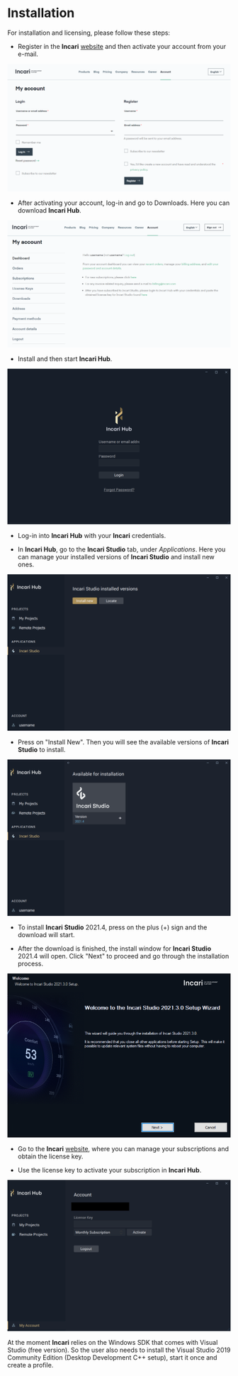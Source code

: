 # Installation

For installation and licensing, please follow these steps:

* Register in the **Incari** [website](https://www.incari.com/my-account/) and then activate your account from your e-mail.

![Registration page in incari.com](../.gitbook/assets/website-register.png)

* After activating your account, log-in and go to Downloads. Here you can download **Incari Hub**.

![Account dashboard in incari.com](../.gitbook/assets/website-dashboard.png)

* Install and then start **Incari Hub**. 

![The Incari Hub welcome screen.](../.gitbook/assets/incar-hub-login.png)

* Log-in into **Incari Hub** with your **Incari** credentials.

* In **Incari Hub**, go to the **Incari Studio** tab, under _Applications_. Here you can manage your installed versions of **Incari Studio** and install new ones.

![](../.gitbook/assets/incari-install1.png)

* Press on "Install New". Then you will see the available versions of **Incari Studio** to install.

![](../.gitbook/assets/incari-install2.png)

* To install **Incari Studio** 2021.4, press on the plus \(+\) sign and the download will start.

* After the download is finished, the install window for **Incari Studio** 2021.4 will open. Click "Next" to proceed and go through the installation process.

![The Incari Studio welcome screen.](../.gitbook/assets/incaristudio202130_installer.png)

*  Go to the **Incari** [website](https://www.incari.com/my-account/), where you can manage your subscriptions and obtain the license key.

* Use the license key to activate your subscription in **Incari Hub**.

![The Incari Hub license screen.](../.gitbook/assets/incari-hub-license.png)

At the moment **Incari** relies on the Windows SDK that comes with Visual Studio (free version).
So the user also needs to install the Visual Studio 2019 Community Edition (Desktop Development C++ setup), start it once and create a profile.












